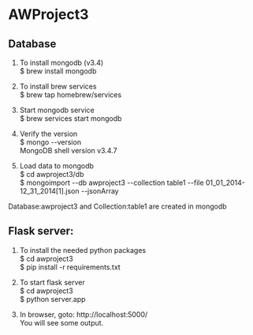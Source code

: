 # AWProject3

## Database
1. To install mongodb (v3.4)  
$ brew install mongodb

2. To install brew services   
$ brew tap homebrew/services

3. Start mongodb service  
$ brew services start mongodb

4. Verify the version  
$ mongo --version  
MongoDB shell version v3.4.7  

5. Load data to mongodb  
$ cd awproject3/db  
$ mongoimport --db awproject3 --collection table1 --file 01_01_2014-12_31_2014[1].json --jsonArray  

Database:awproject3 and Collection:table1 are created in mongodb  

## Flask server:  
1. To install the needed python packages  
$ cd awproject3  
$ pip install -r requirements.txt  

2. To start flask server  
$ cd awproject3  
$ python server.app  

3. In browser, goto: http://localhost:5000/  
You will see some output.  
